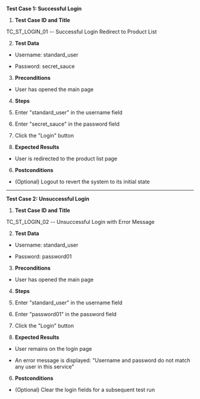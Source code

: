 **Test Case 1: Successful Login**

1.  **Test Case ID and Title**

TC_ST_LOGIN_01 -- Successful Login Redirect to Product List

2.  **Test Data**

-  Username: standard_user

-  Password: secret_sauce

3.  **Preconditions**

-  User has opened the main page

4.  **Steps**

1.  Enter "standard_user" in the username field

2.  Enter "secret_sauce" in the password field

3.  Click the "Login" button

5.  **Expected Results**

-  User is redirected to the product list page

6.  **Postconditions**

-  (Optional) Logout to revert the system to its initial state

* * * * *

**Test Case 2: Unsuccessful Login**

1.  **Test Case ID and Title**

TC_ST_LOGIN_02 -- Unsuccessful Login with Error Message

2.  **Test Data**

-  Username: standard_user

-  Password: password01

3.  **Preconditions**

-  User has opened the main page

4.  **Steps**

1.  Enter "standard_user" in the username field

2.  Enter "password01" in the password field

3.  Click the "Login" button

5.  **Expected Results**

-  User remains on the login page

-  An error message is displayed: "Username and password do not match any user in this service"

6.  **Postconditions**

-  (Optional) Clear the login fields for a subsequent test run